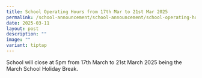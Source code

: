 ```yaml
---
title: School Operating Hours from 17th Mar to 21st Mar 2025
permalink: /school-announcement/school-announcement/school-operating-hours/
date: 2025-03-11
layout: post
description: ""
image: ""
variant: tiptap
---
```

<p>School will close at 5pm from 17th March to 21st March 2025 being the
March School Holiday Break.</p>
<p></p>